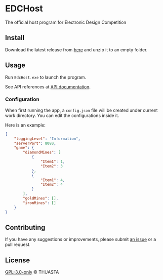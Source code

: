 # EDCHost

The official host program for Electronic Design Competition

## Install

Download the latest release from [here](https://github.com/THUASTA/EDCHost/releases) and unzip it to an empty folder.

## Usage

Run `EdcHost.exe` to launch the program.

See API references at [API documentation](https://thuasta.github.io/EDCHost/api).

### Configuration

When first running the app, a `config.json` file will be created under current work directory. You can edit the configurations inside it.

Here is an example:

```json
{
    "loggingLevel": "Information",
    "serverPort": 8080,
    "game": {
        "diamondMines": [
            {
                "Item1": 1,
                "Item2": 3
            },
            {
                "Item1": 4,
                "Item2": 4
            }
        ],
        "goldMines": [],
        "ironMines": []
    }
}
```

## Contributing

If you have any suggestions or improvements, please submit [an issue](https://github.com/THUASTA/EDCHost/issues/new) or a pull request.

## License

[GPL-3.0-only](LICENSE) © THUASTA
